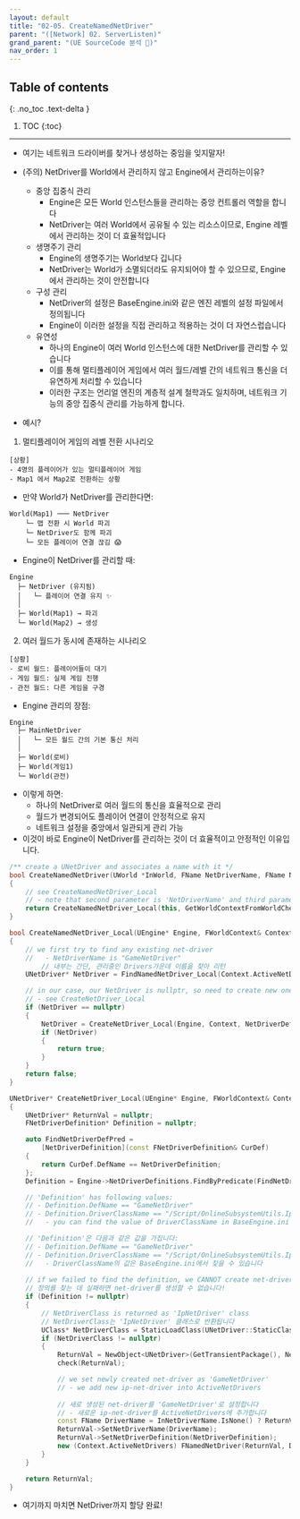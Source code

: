 ```yaml
---
layout: default
title: "02-05. CreateNamedNetDriver"
parent: "([Network] 02. ServerListen)"
grand_parent: "(UE SourceCode 분석 🤖)"
nav_order: 1
---
```


## Table of contents
{: .no_toc .text-delta }

1. TOC
{:toc}

---

* 여기는 네트워크 드라이버를 찾거나 생성하는 중임을 잊지말자!
* (주의) NetDriver를 World에서 관리하지 않고 Engine에서 관리하는이유?
    * 중앙 집중식 관리
        * Engine은 모든 World 인스턴스들을 관리하는 중앙 컨트롤러 역할을 합니다
        * NetDriver는 여러 World에서 공유될 수 있는 리소스이므로, Engine 레벨에서 관리하는 것이 더 효율적입니다
    * 생명주기 관리
        * Engine의 생명주기는 World보다 깁니다
        * NetDriver는 World가 소멸되더라도 유지되어야 할 수 있으므로, Engine에서 관리하는 것이 안전합니다
    * 구성 관리
        * NetDriver의 설정은 BaseEngine.ini와 같은 엔진 레벨의 설정 파일에서 정의됩니다
        * Engine이 이러한 설정을 직접 관리하고 적용하는 것이 더 자연스럽습니다
    * 유연성
        * 하나의 Engine이 여러 World 인스턴스에 대한 NetDriver를 관리할 수 있습니다
        * 이를 통해 멀티플레이어 게임에서 여러 월드/레벨 간의 네트워크 통신을 더 유연하게 처리할 수 있습니다
        * 이러한 구조는 언리얼 엔진의 계층적 설계 철학과도 일치하며, 네트워크 기능의 중앙 집중식 관리를 가능하게 합니다.

* 예시?

1. 멀티플레이어 게임의 레벨 전환 시나리오

```
[상황]
- 4명의 플레이어가 있는 멀티플레이어 게임
- Map1 에서 Map2로 전환하는 상황
```

* 만약 World가 NetDriver를 관리한다면:

```
World(Map1) ─── NetDriver
    └─ 맵 전환 시 World 파괴
    └─ NetDriver도 함께 파괴
    └─ 모든 플레이어 연결 끊김 😱
```

* Engine이 NetDriver를 관리할 때:

```
Engine
  ├─ NetDriver (유지됨)
  │   └─ 플레이어 연결 유지 ✨
  │
  ├─ World(Map1) → 파괴
  └─ World(Map2) → 생성
```

2. 여러 월드가 동시에 존재하는 시나리오

```
[상황]
- 로비 월드: 플레이어들이 대기
- 게임 월드: 실제 게임 진행
- 관전 월드: 다른 게임을 구경
```

* Engine 관리의 장점:

```
Engine
  ├─ MainNetDriver
  │   └─ 모든 월드 간의 기본 통신 처리
  │
  ├─ World(로비)
  ├─ World(게임1)
  └─ World(관전)
```

* 이렇게 하면:
    * 하나의 NetDriver로 여러 월드의 통신을 효율적으로 관리
    * 월드가 변경되어도 플레이어 연결이 안정적으로 유지
    * 네트워크 설정을 중앙에서 일관되게 관리 가능
* 이것이 바로 Engine이 NetDriver를 관리하는 것이 더 효율적이고 안정적인 이유입니다.

```cpp
/** create a UNetDriver and associates a name with it */
bool CreateNamedNetDriver(UWorld *InWorld, FName NetDriverName, FName NetDriverDefinition)
{
    // see CreateNamedNetDriver_Local
    // - note that second parameter is 'NetDriverName' and third parameter is 'NetDriverDefinition', which we'll cover it soon
    return CreateNamedNetDriver_Local(this, GetWorldContextFromWorldChecked(InWorld), NetDriverName, NetDriverDefinition);
}
```

```cpp
bool CreateNamedNetDriver_Local(UEngine* Engine, FWorldContext& Context, FName NetDriverName, FName NetDriverDefinition)
{
    // we first try to find any existing net-driver
    //   - NetDriverName is "GameNetDriver"
        // 내부는 간단, 관리중인 Drivers가운데 이름을 찾아 리턴
    UNetDriver* NetDriver = FindNamedNetDriver_Local(Context.ActiveNetDrivers, NetDriverName);

    // in our case, our NetDriver is nullptr, so need to create new one
    // - see CreateNetDriver_Local
    if (NetDriver == nullptr)
    {
        NetDriver = CreateNetDriver_Local(Engine, Context, NetDriverDefinition, NetDriverName);
        if (NetDriver)
        {
            return true;
        }
    }
    return false;
}
```

```cpp
UNetDriver* CreateNetDriver_Local(UEngine* Engine, FWorldContext& Context, FName NetDriverDefinition, FName InNetDriverName)
{
    UNetDriver* ReturnVal = nullptr;
    FNetDriverDefinition* Definition = nullptr;

    auto FindNetDriverDefPred = 
        [NetDriverDefinition](const FNetDriverDefinition& CurDef)
    {
        return CurDef.DefName == NetDriverDefinition;
    };
    Definition = Engine->NetDriverDefinitions.FindByPredicate(FindNetDriverDefPred);

    // 'Definition' has following values:
    // - Definition.DefName == "GameNetDriver"
    // - Definition.DriverClassName == "/Script/OnlineSubsystemUtils.IpNetDriver"
    //   - you can find the value of DriverClassName in BaseEngine.ini

    // 'Definition'은 다음과 같은 값을 가집니다:
    // - Definition.DefName == "GameNetDriver"
    // - Definition.DriverClassName == "/Script/OnlineSubsystemUtils.IpNetDriver"
    //   - DriverClassName의 값은 BaseEngine.ini에서 찾을 수 있습니다
    
    // if we failed to find the definition, we CANNOT create net-driver!
    // 정의를 찾는 데 실패하면 net-driver를 생성할 수 없습니다!
    if (Definition != nullptr)
    {
        // NetDriverClass is returned as 'IpNetDriver' class
        // NetDriverClass는 'IpNetDriver' 클래스로 반환됩니다
        UClass* NetDriverClass = StaticLoadClass(UNetDriver::StaticClass(), nullptr, *Definition->DriverClassName.ToString(), nullptr, LOAD_Quiet);
        if (NetDriverClass != nullptr)
        {
            ReturnVal = NewObject<UNetDriver>(GetTransientPackage(), NetDriverClass);
            check(ReturnVal);

            // we set newly created net-driver as 'GameNetDriver'
            // - we add new ip-net-driver into ActiveNetDrivers
            
            // 새로 생성된 net-driver를 'GameNetDriver'로 설정합니다
            // - 새로운 ip-net-driver를 ActiveNetDrivers에 추가합니다
            const FName DriverName = InNetDriverName.IsNone() ? ReturnVal->GetName() : InNetDriverName;
            ReturnVal->SetNetDriverName(DriverName);
            ReturnVal->SetNetDriverDefinition(NetDriverDefinition);
            new (Context.ActiveNetDrivers) FNamedNetDriver(ReturnVal, Definition);
        }
    }

    return ReturnVal;
}
```

* 여기까지 마치면 NetDriver까지 할당 완료!
